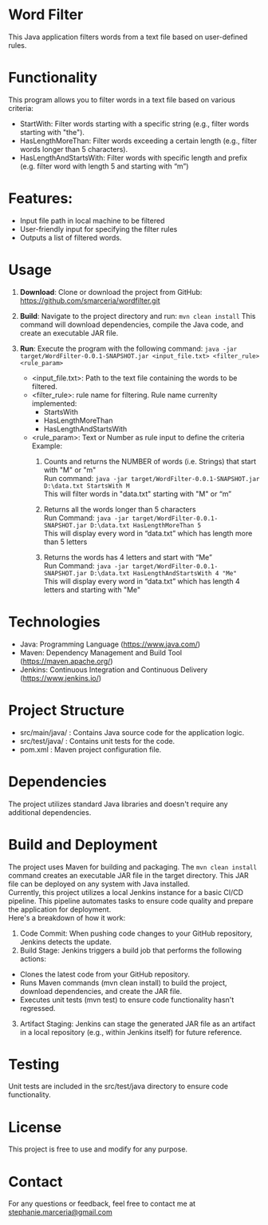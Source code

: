 # Word Filter
This Java application filters words from a text file based on user-defined rules.

# Functionality
This program allows you to filter words in a text file based on various criteria:
- StartWith: Filter words starting with a specific string (e.g., filter words starting with "the").
- HasLengthMoreThan: Filter words exceeding a certain length (e.g., filter words longer than 5 characters).
- HasLengthAndStartsWith: Filter words with specific length and prefix (e.g. filter word with length 5 and starting with “m”)

# Features:
-	Input file path in local machine to be filtered
-	User-friendly input for specifying the filter rules
-	Outputs a list of filtered words.

# Usage
1.	**Download**: Clone or download the project from GitHub: https://github.com/smarceria/wordfilter.git
2.	**Build**: Navigate to the project directory and run:
   ``` mvn clean install ```
  	This command will download dependencies, compile the Java code, and create an executable JAR file.
4.	**Run**: Execute the program with the following command:
    ``` java -jar target/WordFilter-0.0.1-SNAPSHOT.jar <input_file.txt> <filter_rule> <rule_param> ```

    - <input_file.txt>: Path to the text file containing the words to be filtered.
    - <filter_rule>: rule name for filtering. Rule name currenlty implemented:
        -	StartsWith
        -	HasLengthMoreThan
        -	HasLengthAndStartsWith
    - <rule_param>: Text or Number as rule input to define the criteria
      <br/>Example:
      1.	Counts and returns the NUMBER of words (i.e. Strings) that start with "M" or "m"
          <br/>Run command:
          ``` java -jar target/WordFilter-0.0.1-SNAPSHOT.jar D:\data.txt StartsWith M ```
          <br/>This will filter words in "data.txt" starting with "M" or “m”
    
      2.	Returns all the words longer than 5 characters
          <br/>Run Command:
          ``` java -jar target/WordFilter-0.0.1-SNAPSHOT.jar D:\data.txt HasLengthMoreThan 5 ```
          <br/>This will display every word in “data.txt” which has length more than 5 letters
    
      4.	Returns the words has 4 letters and start with “Me”
        	<br/>Run Command:
          ``` java -jar target/WordFilter-0.0.1-SNAPSHOT.jar D:\data.txt HasLengthAndStartsWith 4 "Me" ```
          <br/>This will display every word in “data.txt” which has length 4 letters and starting with "Me"

# Technologies
  - Java: Programming Language (https://www.java.com/)
  - Maven: Dependency Management and Build Tool (https://maven.apache.org/)
  - Jenkins: Continuous Integration and Continuous Delivery (https://www.jenkins.io/)

# Project Structure
  - src/main/java/ : Contains Java source code for the application logic.
  - src/test/java/ : Contains unit tests for the code.
  - pom.xml : Maven project configuration file.

# Dependencies
The project utilizes standard Java libraries and doesn't require any additional dependencies.

# Build and Deployment
The project uses Maven for building and packaging. The ```mvn clean install``` command creates an executable JAR file in the target directory. This JAR file can be deployed on any system with Java installed.
<br/>Currently, this project utilizes a local Jenkins instance for a basic CI/CD pipeline. This pipeline automates tasks to ensure code quality and prepare the application for deployment.
<br/>Here's a breakdown of how it work:
1. Code Commit:
   When pushing code changes to your GitHub repository, Jenkins detects the update.
2. Build Stage:
  Jenkins triggers a build job that performs the following actions:
  - Clones the latest code from your GitHub repository.
  - Runs Maven commands (mvn clean install) to build the project, download dependencies, and create the JAR file.
  - Executes unit tests (mvn test) to ensure code functionality hasn't regressed.
3. Artifact Staging:
  Jenkins can stage the generated JAR file as an artifact in a local repository (e.g., within Jenkins itself) for future reference.

# Testing
Unit tests are included in the src/test/java directory to ensure code functionality.

# License
This project is free to use and modify for any purpose. 

# Contact
For any questions or feedback, feel free to contact me at stephanie.marceria@gmail.com
